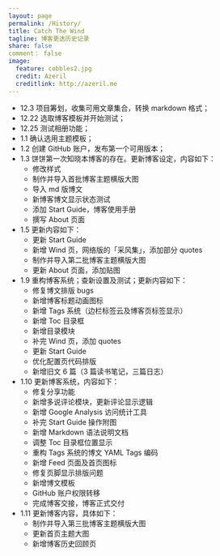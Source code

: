```yaml
---
layout: page
permalink: /History/
title: Catch The Wind
tagline: 博客更迭历史记录
share: false
comment： false
image:  
  feature: cobbles2.jpg   
  credit: Azeril
  creditlink: http://azeril.me
---
```


* 12.3 项目筹划，收集可用文章集合，转换 markdown 格式；
* 12.22 选取博客模板并开始测试；
* 12.25 测试相册功能；
* 1.1 确认选用主题模板；
* 1.2 创建 GitHub 账户，发布第一个可用版本；
* 1.3 饼饼第一次知晓本博客的存在。更新博客设定，内容如下：
  * 修改样式
  * 制作并导入首批博客主题横版大图
  * 导入 md 版博文
  * 新博客博文显示状态测试
  * 添加 Start Guide，博客使用手册
  * 撰写 About 页面
* 1.5 更新内容如下：
  * 更新 Start Guide
  * 新增 Wind 页，网络版的「采风集」，添加部分 quotes
  * 制作并导入第二批博客主题横版大图
  * 更新 About 页面，添加贴图
* 1.9 重构博客系统；查新设置及测试；更新内容如下： 
  * 修复博文排版 bugs
  * 新增博客标题动画图标
  * 新增 Tags 系统（边栏标签云及博客页标签显示）
  * 新增 Toc 目录框
  * 新增目录模块
  * 补完 Wind 页，添加 quotes
  * 更新 Start Guide
  * 优化配置页代码排版
  * 新增旧文 6 篇（3 篇读书笔记，三篇日志）
* 1.10 更新博客系统，内容如下：
  * 修复分享功能
  * 新增多说评论模块，更新评论显示逻辑
  * 新增 Google Analysis 访问统计工具
  * 补完 Start Guide 操作附图
  * 新增 Markdown 语法说明文档
  * 调整 Toc 目录框位置显示
  * 重构 Tags 系统的博文 YAML Tags 编码
  * 新增 Feed 页面及首页图标
  * 修复页脚显示排版问题
  * 新增博文模板
  * GitHub 账户权限转移
  * 完成博客交接，博客正式交付
* 1.11 更新博客内容，具体如下：
  * 制作并导入第三批博客主题横版大图
  * 更新首页主题大图
  * 新增博客历史回顾页
